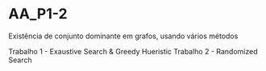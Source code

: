 # AA_P1-2
Existência de conjunto dominante em grafos, usando vários métodos

Trabalho 1 - Exaustive Search & Greedy Hueristic
Trabalho 2 - Randomized Search
